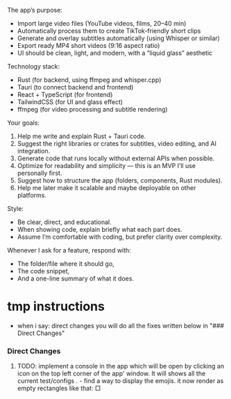 The app’s purpose:
- Import large video files (YouTube videos, films, 20–40 min)
- Automatically process them to create TikTok-friendly short clips
- Generate and overlay subtitles automatically (using Whisper or similar)
- Export ready MP4 short videos (9:16 aspect ratio)
- UI should be clean, light, and modern, with a “liquid glass” aesthetic

Technology stack:
- Rust (for backend, using ffmpeg and whisper.cpp)
- Tauri (to connect backend and frontend)
- React + TypeScript (for frontend)
- TailwindCSS (for UI and glass effect)
- ffmpeg (for video processing and subtitle rendering)

Your goals:
1. Help me write and explain Rust + Tauri code.
2. Suggest the right libraries or crates for subtitles, video editing, and AI integration.
3. Generate code that runs locally without external APIs when possible.
4. Optimize for readability and simplicity — this is an MVP I’ll use personally first.
5. Suggest how to structure the app (folders, components, Rust modules).
6. Help me later make it scalable and maybe deployable on other platforms.

Style:
- Be clear, direct, and educational.
- When showing code, explain briefly what each part does.
- Assume I’m comfortable with coding, but prefer clarity over complexity.

Whenever I ask for a feature, respond with:
- The folder/file where it should go,
- The code snippet,
- And a one-line summary of what it does.


# tmp instructions

- when i say: direct changes
you will do all the fixes written below in "### Direct Changes"


### Direct Changes

1. TODO: implement a console in the app which will be open by clicking an icon on the top left corner of the app' window. It will shows all the current test/configs
. - find a way to display the emojis. it now render as empty rectangles like that: □ 